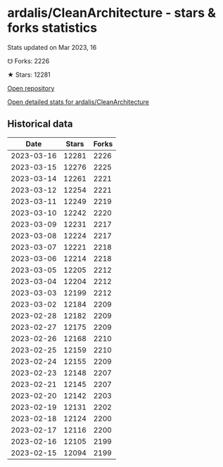 # ardalis/CleanArchitecture - stars & forks statistics

Stats updated on Mar 2023, 16

☋ Forks: 2226

★ Stars: 12281

[Open repository](https://github.com/ardalis/CleanArchitecture)

[Open detailed stats for ardalis/CleanArchitecture](https://reviewgithub.com/rep/ardalis/CleanArchitecture)

## Historical data
| Date | Stars | Forks |
|------|-------|-------|
| 2023-03-16 | 12281 | 2226 | 
| 2023-03-15 | 12276 | 2225 | 
| 2023-03-14 | 12261 | 2221 | 
| 2023-03-12 | 12254 | 2221 | 
| 2023-03-11 | 12249 | 2219 | 
| 2023-03-10 | 12242 | 2220 | 
| 2023-03-09 | 12231 | 2217 | 
| 2023-03-08 | 12224 | 2217 | 
| 2023-03-07 | 12221 | 2218 | 
| 2023-03-06 | 12214 | 2218 | 
| 2023-03-05 | 12205 | 2212 | 
| 2023-03-04 | 12204 | 2212 | 
| 2023-03-03 | 12199 | 2212 | 
| 2023-03-02 | 12184 | 2209 | 
| 2023-02-28 | 12182 | 2209 | 
| 2023-02-27 | 12175 | 2209 | 
| 2023-02-26 | 12168 | 2210 | 
| 2023-02-25 | 12159 | 2210 | 
| 2023-02-24 | 12155 | 2209 | 
| 2023-02-23 | 12148 | 2207 | 
| 2023-02-21 | 12145 | 2207 | 
| 2023-02-20 | 12142 | 2203 | 
| 2023-02-19 | 12131 | 2202 | 
| 2023-02-18 | 12124 | 2200 | 
| 2023-02-17 | 12116 | 2200 | 
| 2023-02-16 | 12105 | 2199 | 
| 2023-02-15 | 12094 | 2199 | 

